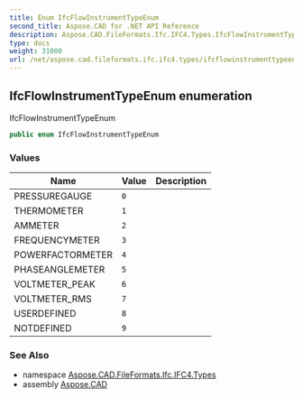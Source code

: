 ```yaml
---
title: Enum IfcFlowInstrumentTypeEnum
second_title: Aspose.CAD for .NET API Reference
description: Aspose.CAD.FileFormats.Ifc.IFC4.Types.IfcFlowInstrumentTypeEnum enum. IfcFlowInstrumentTypeEnum
type: docs
weight: 31000
url: /net/aspose.cad.fileformats.ifc.ifc4.types/ifcflowinstrumenttypeenum/
---
```

## IfcFlowInstrumentTypeEnum enumeration

IfcFlowInstrumentTypeEnum

```csharp
public enum IfcFlowInstrumentTypeEnum
```

### Values

| Name | Value | Description |
| --- | --- | --- |
| PRESSUREGAUGE | `0` |  |
| THERMOMETER | `1` |  |
| AMMETER | `2` |  |
| FREQUENCYMETER | `3` |  |
| POWERFACTORMETER | `4` |  |
| PHASEANGLEMETER | `5` |  |
| VOLTMETER_PEAK | `6` |  |
| VOLTMETER_RMS | `7` |  |
| USERDEFINED | `8` |  |
| NOTDEFINED | `9` |  |

### See Also

* namespace [Aspose.CAD.FileFormats.Ifc.IFC4.Types](../../aspose.cad.fileformats.ifc.ifc4.types/)
* assembly [Aspose.CAD](../../)


